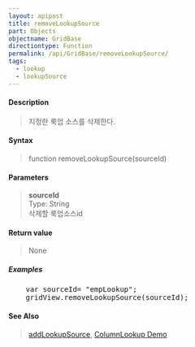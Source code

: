 ```yaml
---
layout: apipost
title: removeLookupSource
part: Objects
objectname: GridBase
directiontype: Function
permalink: /api/GridBase/removeLookupSource/
tags:
  - lookup
  - lookupSource
---
```



#### Description

> 지정한 룩업 소스를 삭제한다.

#### Syntax

> function removeLookupSource(sourceId)

#### Parameters

> **sourceId**  
> Type: String  
> 삭제할 룩업소스id  

#### Return value

> None

##### Examples 

<pre class="prettyprint">
    var sourceId= "empLookup";
    gridView.removeLookupSource(sourceId);
</pre>

#### See Also
> [addLookupSource](/api/GridBase/addLookupSource), [ColumnLookup Demo](http://demo.realgrid.com/Demo/ColumnLookup)